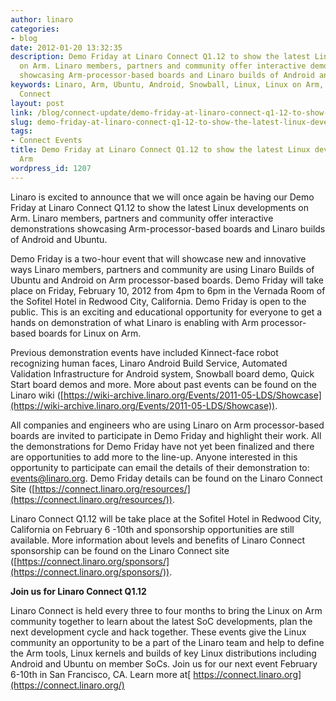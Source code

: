 ```yaml
---
author: linaro
categories:
- blog
date: 2012-01-20 13:32:35
description: Demo Friday at Linaro Connect Q1.12 to show the latest Linux developments
  on Arm. Linaro members, partners and community offer interactive demonstrations
  showcasing Arm-processor-based boards and Linaro builds of Android and Ubuntu.
keywords: Linaro, Arm, Ubuntu, Android, Snowball, Linux, Linux on Arm, Arm SOCs, Linaro
  Connect
layout: post
link: /blog/connect-update/demo-friday-at-linaro-connect-q1-12-to-show-the-latest-linux-developments-on-arm/
slug: demo-friday-at-linaro-connect-q1-12-to-show-the-latest-linux-developments-on-arm
tags:
- Connect Events
title: Demo Friday at Linaro Connect Q1.12 to show the latest Linux developments on
  Arm
wordpress_id: 1207
---
```


Linaro is excited to announce that we will once again be having our Demo Friday at Linaro Connect Q1.12 to show the latest Linux developments on Arm. Linaro members, partners and community offer interactive demonstrations showcasing Arm-processor-based boards and Linaro builds of Android and Ubuntu.

Demo Friday is a two-hour event that will showcase new and innovative ways Linaro members, partners and community are using Linaro Builds of Ubuntu and Android on Arm processor-based boards. Demo Friday will take place on Friday, February 10, 2012 from 4pm to 6pm in the Vernada Room of the Sofitel Hotel in Redwood City, California. Demo Friday is open to the public. This is an exciting and educational opportunity for everyone to get a hands on demonstration of what Linaro is enabling with Arm processor-based boards for Linux on Arm.

Previous demonstration events have included Kinnect-face robot recognizing human faces, Linaro Android Build Service, Automated Validation Infrastructure for Android system, Snowball board demo, Quick Start board demos and more. More about past events can be found on the Linaro wiki ([https://wiki-archive.linaro.org/Events/2011-05-LDS/Showcase](https://wiki-archive.linaro.org/Events/2011-05-LDS/Showcase)).

All companies and engineers who are using Linaro on Arm processor-based boards are invited to participate in Demo Friday and highlight their work. All the demonstrations for Demo Friday have not yet been finalized and there are opportunities to add more to the line-up. Anyone interested in this opportunity to participate can email the details of their demonstration to: events@linaro.org. Demo Friday details can be found on the Linaro Connect Site ([https://connect.linaro.org/resources/](https://connect.linaro.org/resources/)).

Linaro Connect Q1.12 will be take place at the Sofitel Hotel in Redwood City, California on February 6 -10th and sponsorship opportunities are still available. More information about levels and benefits of Linaro Connect sponsorship can be found on the Linaro Connect site ([https://connect.linaro.org/sponsors/](https://connect.linaro.org/sponsors/)).


**Join us for Linaro Connect Q1.12**

Linaro Connect is held every three to four months to bring the Linux on Arm community together to learn about the latest SoC developments, plan the next development cycle and hack together. These events give the Linux community an opportunity to be a part of the Linaro team and help to define the Arm tools, Linux kernels and builds of key Linux distributions including Android and Ubuntu on member SoCs. Join us for our next event February 6-10th in San Francisco, CA. Learn more at[ https://connect.linaro.org](https://connect.linaro.org/)